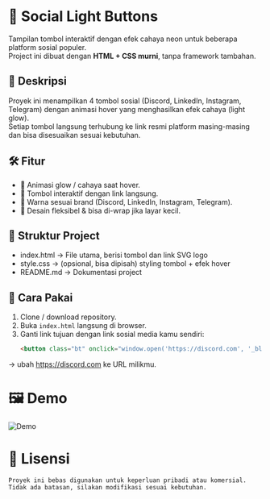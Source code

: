 # 🚀 Social Light Buttons

Tampilan tombol interaktif dengan efek cahaya neon untuk beberapa platform sosial populer.  
Project ini dibuat dengan **HTML + CSS murni**, tanpa framework tambahan.  

## 📌 Deskripsi
Proyek ini menampilkan 4 tombol sosial (Discord, LinkedIn, Instagram, Telegram) dengan animasi hover yang menghasilkan efek cahaya (light glow).  
Setiap tombol langsung terhubung ke link resmi platform masing-masing dan bisa disesuaikan sesuai kebutuhan.

## 🛠️ Fitur
- 🌟 Animasi glow / cahaya saat hover.
- 🔗 Tombol interaktif dengan link langsung.
- 🎨 Warna sesuai brand (Discord, LinkedIn, Instagram, Telegram).
- 📱 Desain fleksibel & bisa di-wrap jika layar kecil.

## 📂 Struktur Project
- index.html -> File utama, berisi tombol dan link SVG logo
- style.css -> (opsional, bisa dipisah) styling tombol + efek hover
- README.md -> Dokumentasi project

## 📖 Cara Pakai
1. Clone / download repository.
2. Buka `index.html` langsung di browser.
3. Ganti link tujuan dengan link sosial media kamu sendiri:  
   ```html
   <button class="bt" onclick="window.open('https://discord.com', '_blank')">
   ```
→ ubah https://discord.com ke URL milikmu.

# 🖼️ Demo
![Demo](https://avatars.githubusercontent.com/u/112155072?v=4)
# 📄 Lisensi
```
Proyek ini bebas digunakan untuk keperluan pribadi atau komersial.
Tidak ada batasan, silakan modifikasi sesuai kebutuhan.
```
